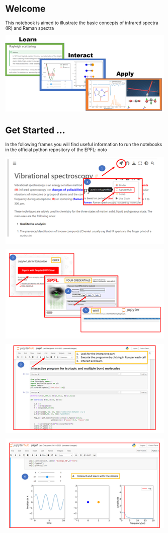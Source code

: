# Welcome

This notebook is aimed to illustrate the basic concepts of infrared spectra (IR) and Raman spectra

![Content](./images/main_page.png)

# Get Started ... 

In the following frames you will find useful information to run the notebooks in the official python repository of the EPFL: noto

![Content](./images/image_2.PNG)


![Content](./images/image_3.PNG)

![Content](./images/image_4.PNG)

![Content](./images/image_5.PNG)

